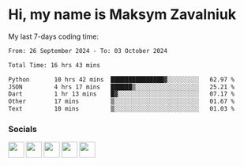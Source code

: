 Hi, my name is Maksym Zavalniuk
========================================================================================================================================

My last 7-days coding time:
<!--START_SECTION:waka-->

```txt
From: 26 September 2024 - To: 03 October 2024

Total Time: 16 hrs 43 mins

Python       10 hrs 42 mins  ███████████████▓░░░░░░░░░   62.97 %
JSON         4 hrs 17 mins   ██████▒░░░░░░░░░░░░░░░░░░   25.21 %
Dart         1 hr 13 mins    █▓░░░░░░░░░░░░░░░░░░░░░░░   07.17 %
Other        17 mins         ▒░░░░░░░░░░░░░░░░░░░░░░░░   01.67 %
Text         10 mins         ▒░░░░░░░░░░░░░░░░░░░░░░░░   01.03 %
```

<!--END_SECTION:waka-->


### Socials

<p align="left"> <a href="https://www.dev.to/mezgoodle" target="_blank" rel="noreferrer"><img src="https://raw.githubusercontent.com/danielcranney/readme-generator/main/public/icons/socials/devdotto.svg" width="32" height="32" /></a> <a href="https://discord.com/users/mezgoodle" target="_blank" rel="noreferrer"><img src="https://raw.githubusercontent.com/danielcranney/readme-generator/main/public/icons/socials/discord.svg" width="32" height="32" /></a> <a href="https://www.github.com/mezgoodle" target="_blank" rel="noreferrer"><img src="https://raw.githubusercontent.com/danielcranney/readme-generator/main/public/icons/socials/github.svg" width="32" height="32" /></a> <a href="http://www.instagram.com/sylvenis" target="_blank" rel="noreferrer"><img src="https://raw.githubusercontent.com/danielcranney/readme-generator/main/public/icons/socials/instagram.svg" width="32" height="32" /></a> <a href="https://www.linkedin.com/in/maksym-zavalniuk-ba4a72193" target="_blank" rel="noreferrer"><img src="https://raw.githubusercontent.com/danielcranney/readme-generator/main/public/icons/socials/linkedin.svg" width="32" height="32" /></a></p>

